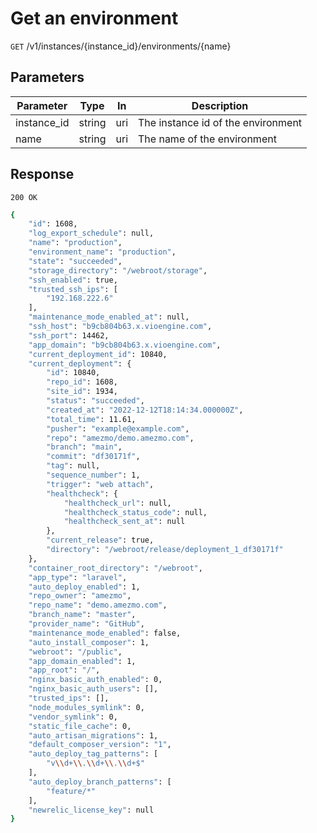 
# Get an environment

`GET` /v1/instances/{instance_id}/environments/{name}

## Parameters
Parameter     |  Type | In    | Description     
------------- | ------|------ |------------------
instance_id   |  string | uri  | The instance id of the environment
name          |  string | uri | The name of the environment


## Response

`200 OK`

```bash
{
    "id": 1608,
    "log_export_schedule": null,
    "name": "production",
    "environment_name": "production",
    "state": "succeeded",
    "storage_directory": "/webroot/storage",
    "ssh_enabled": true,
    "trusted_ssh_ips": [
        "192.168.222.6"
    ],
    "maintenance_mode_enabled_at": null,
    "ssh_host": "b9cb804b63.x.vioengine.com",
    "ssh_port": 14462,
    "app_domain": "b9cb804b63.x.vioengine.com",
    "current_deployment_id": 10840,
    "current_deployment": {
        "id": 10840,
        "repo_id": 1608,
        "site_id": 1934,
        "status": "succeeded",
        "created_at": "2022-12-12T18:14:34.000000Z",
        "total_time": 11.61,
        "pusher": "example@example.com",
        "repo": "amezmo/demo.amezmo.com",
        "branch": "main",
        "commit": "df30171f",
        "tag": null,
        "sequence_number": 1,
        "trigger": "web attach",
        "healthcheck": {
            "healthcheck_url": null,
            "healthcheck_status_code": null,
            "healthcheck_sent_at": null
        },
        "current_release": true,
        "directory": "/webroot/release/deployment_1_df30171f"
    },    
    "container_root_directory": "/webroot",
    "app_type": "laravel",
    "auto_deploy_enabled": 1,
    "repo_owner": "amezmo",
    "repo_name": "demo.amezmo.com",
    "branch_name": "master",
    "provider_name": "GitHub",
    "maintenance_mode_enabled": false,
    "auto_install_composer": 1,
    "webroot": "/public",
    "app_domain_enabled": 1,
    "app_root": "/",
    "nginx_basic_auth_enabled": 0,
    "nginx_basic_auth_users": [],
    "trusted_ips": [],
    "node_modules_symlink": 0,
    "vendor_symlink": 0,
    "static_file_cache": 0,
    "auto_artisan_migrations": 1,
    "default_composer_version": "1",
    "auto_deploy_tag_patterns": [
        "v\\d+\\.\\d+\\.\\d+$"
    ],
    "auto_deploy_branch_patterns": [
        "feature/*"
    ],
    "newrelic_license_key": null
}
```
